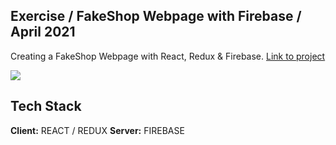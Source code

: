 ## Exercise / FakeShop Webpage with Firebase / April 2021
Creating a FakeShop Webpage with React, Redux & Firebase. [Link to project](https://react-redux-shop-march21.herokuapp.com/)

![](project.gif)



## Tech Stack

**Client:** REACT / REDUX
**Server:** FIREBASE
  